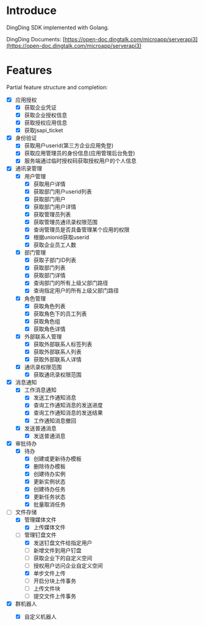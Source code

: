 # Introduce
DingDing SDK implemented with Golang.

DingDing Documents: [https://open-doc.dingtalk.com/microapp/serverapi3](https://open-doc.dingtalk.com/microapp/serverapi3)
# Features
Partial feature structure and completion:
 - [x] 应用授权
   - [x] 获取企业凭证
   - [x] 获取企业授权信息
   - [x] 获取授权应用信息
   - [x] 获取jsapi_ticket
 - [x] 身份验证
   - [x] 获取用户userid(第三方企业应用免登)
   - [x] 获取应用管理员的身份信息(应用管理后台免登)
   - [x] 服务端通过临时授权码获取授权用户的个人信息
 - [x] 通讯录管理
   - [x] 用户管理
     - [x] 获取用户详情
     - [x] 获取部门用户userid列表
	 - [x] 获取部门用户
	 - [x] 获取部门用户详情
	 - [x] 获取管理员列表
	 - [x] 获取管理员通讯录权限范围
	 - [x] 查询管理员是否具备管理某个应用的权限
	 - [x] 根据unionid获取userid
	 - [x] 获取企业员工人数
   - [x] 部门管理
     - [x] 获取子部门ID列表
	 - [x] 获取部门列表
	 - [x] 获取部门详情
	 - [x] 查询部门的所有上级父部门路径
	 - [x] 查询指定用户的所有上级父部门路径
   - [x] 角色管理
     - [x] 获取角色列表
	 - [x] 获取角色下的员工列表
	 - [x] 获取角色组
	 - [x] 获取角色详情
   - [x] 外部联系人管理
     - [x] 获取外部联系人标签列表
	 - [x] 获取外部联系人列表
	 - [x] 获取外部联系人详情
   - [x] 通讯录权限范围
     - [x] 获取通讯录权限范围
 - [x] 消息通知
   - [x] 工作消息通知
     - [x] 发送工作通知消息
	 - [x] 查询工作通知消息的发送进度
	 - [x] 查询工作通知消息的发送结果
	 - [x] 工作通知消息撤回
   - [x] 发送普通消息
     - [x] 发送普通消息
 - [x] 审批待办
   - [x] 待办
     - [x] 创建或更新待办模板
     - [x] 删除待办模板
     - [x] 创建待办实例
     - [x] 更新实例状态
     - [x] 创建待办任务
     - [x] 更新任务状态
     - [x] 批量取消任务
 - [ ] 文件存储
   - [x] 管理媒体文件
     - [x] 上传媒体文件
   - [ ] 管理钉盘文件
     - [x] 发送钉盘文件给指定用户
	 - [ ] 新增文件到用户钉盘
	 - [ ] 获取企业下的自定义空间
	 - [ ] 授权用户访问企业自定义空间
	 - [x] 单步文件上传
	 - [ ] 开启分块上传事务
	 - [ ] 上传文件块
	 - [ ] 提交文件上传事务
 - [x] 群机器人
     - [x] 自定义机器人
	 
